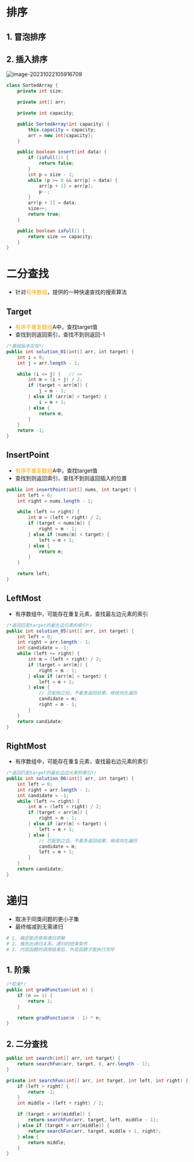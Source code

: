 # 排序

## 1. 冒泡排序

## 2. 插入排序

![image-20231022105916709](https://erick-typora-image.oss-cn-shanghai.aliyuncs.com/img/image-20231022105916709.png)

```java
class SortedArray {
    private int size;

    private int[] arr;

    private int capacity;

    public SortedArray(int capacity) {
        this.capacity = capacity;
        arr = new int[capacity];
    }

    public boolean insert(int data) {
        if (isFull()) {
            return false;
        }
        int p = size - 1;
        while (p >= 0 && arr[p] > data) {
            arr[p + 1] = arr[p];
            p--;
        }
        arr[p + 1] = data;
        size++;
        return true;
    }

    public boolean isFull() {
        return size == capacity;
    }
}
```



# 二分查找

- 针对<font color=orange>有序数组</font>，提供的一种快速查找的搜索算法

## Target

- <font color=orange>有序不重复数组</font>A中，查找target值
- 查找到则返回索引，查找不到则返回-1

```java
/*基础版本实现*/
public int solution_01(int[] arr, int target) {
    int i = 0;
    int j = arr.length - 1;

    while (i <= j) {   // <=
        int m = (i + j) / 2;
        if (target < arr[m]) {
            j = m - 1;
        } else if (arr[m] < target) {
            i = m + 1;
        } else {
            return m;
        }
    }
    return -1;
}
```

## InsertPoint

- <font color=orange>有序不重复数组</font>A中，查找target值
- 查找到则返回索引，查找不到则返回插入的位置

```java
public int insertPoint(int[] nums, int target) {
    int left = 0;
    int right = nums.length - 1;

    while (left <= right) {
        int m = (left + right) / 2;
        if (target < nums[m]) {
            right = m - 1;
        } else if (nums[m] < target) {
            left = m + 1;
        } else {
            return m;
        }
    }

    return left;
}
```

## LeftMost

- 有序数组中，可能存在重复元素，查找最左边元素的索引

```java
/*返回匹配target的最左边元素的索引*/
public int solution_05(int[] arr, int target) {
    int left = 0;
    int right = arr.length - 1;
    int candidate = -1;
    while (left <= right) {
        int m = (left + right) / 2;
        if (target < arr[m]) {
            right = m - 1;
        } else if (arr[m] < target) {
            left = m + 1;
        } else {
            // 匹配到之后，不着急返回结果，继续向左遍历
            candidate = m;
            right = m - 1;
        }
    }
    return candidate;
}
```

## RightMost

- 有序数组中，可能存在重复元素，查找最右边元素的索引

```java
/*返回匹配target的最右边边元素的索引*/
public int solution_06(int[] arr, int target) {
    int left = 0;
    int right = arr.length - 1;
    int candidate = -1;
    while (left <= right) {
        int m = (left + right) / 2;
        if (target < arr[m]) {
            right = m - 1;
        } else if (arr[m] < target) {
            left = m + 1;
        } else {
            // 匹配到之后，不着急返回结果，继续向左遍历
            candidate = m;
            left = m + 1;
        }
    }
    return candidate;
}
```

# 递归

- 取决于同类问题的更小子集
- 最终缩减到无需递归

```bash
# 1. 确定能否使用递归求解
# 2. 推到出递归关系，递归的结束条件
# 3. 内层函数的调用结束后，外层函数才能执行完毕
```

## 1. 阶乘

```java
/*阶乘*/
public int gradFunction(int n) {
    if (n == 1) {
        return 1;
    }

    return gradFunction(n - 1) * n;
}
```

## 2. 二分查找

```java
public int search(int[] arr, int target) {
    return searchFun(arr, target, 0, arr.length - 1);
}

private int searchFun(int[] arr, int target, int left, int right) {
    if (left > right) {
        return -1;
    }
    int middle = (left + right) / 2;

    if (target < arr[middle]) {
        return searchFun(arr, target, left, middle - 1);
    } else if (target > arr[middle]) {
        return searchFun(arr, target, middle + 1, right);
    } else {
        return middle;
    }
}
```

